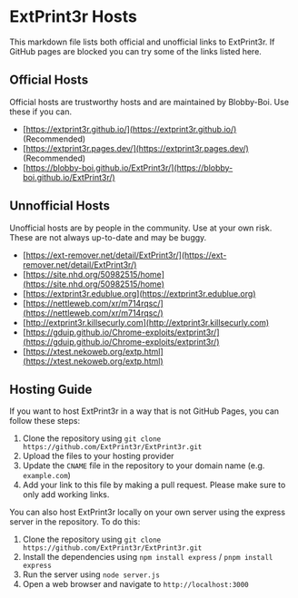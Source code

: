 # ExtPrint3r Hosts

This markdown file lists both official and unofficial links to ExtPrint3r. If GitHub pages are blocked you can try some of the links listed here.

## Official Hosts

Official hosts are trustworthy hosts and are maintained by Blobby-Boi. Use these if you can.

- [https://extprint3r.github.io/](https://extprint3r.github.io/) (Recommended)
- [https://extprint3r.pages.dev/](https://extprint3r.pages.dev/) (Recommended)
- [https://blobby-boi.github.io/ExtPrint3r/](https://blobby-boi.github.io/ExtPrint3r/)

## Unnofficial Hosts

Unofficial hosts are by people in the community. Use at your own risk. These are not always up-to-date and may be buggy.

- [https://ext-remover.net/detail/ExtPrint3r/](https://ext-remover.net/detail/ExtPrint3r/)
- [https://site.nhd.org/50982515/home](https://site.nhd.org/50982515/home)
- [https://extprint3r.edublue.org](https://extprint3r.edublue.org)
- [https://nettleweb.com/xr/m714rqsc/](https://nettleweb.com/xr/m714rqsc/)
- [http://extprint3r.killsecurly.com](http://extprint3r.killsecurly.com)
- [https://gduip.github.io/Chrome-exploits/extprint3r/](https://gduip.github.io/Chrome-exploits/extprint3r/)
- [https://xtest.nekoweb.org/extp.html](https://xtest.nekoweb.org/extp.html)

## Hosting Guide

If you want to host ExtPrint3r in a way that is not GitHub Pages, you can follow these steps:

1. Clone the repository using `git clone https://github.com/ExtPrint3r/ExtPrint3r.git`
2. Upload the files to your hosting provider
3. Update the `CNAME` file in the repository to your domain name (e.g. `example.com`)
4. Add your link to this file by making a pull request. Please make sure to only add working links.

You can also host ExtPrint3r locally on your own server using the express server in the repository. To do this:

1. Clone the repository using `git clone https://github.com/ExtPrint3r/ExtPrint3r.git`
2. Install the dependencies using `npm install express` / `pnpm install express`
3. Run the server using `node server.js`
4. Open a web browser and navigate to `http://localhost:3000`
